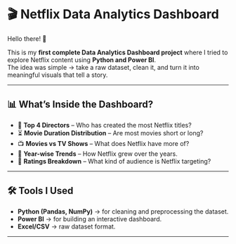 # 🎬 Netflix Data Analytics Dashboard  

Hello there! 👋  

This is my **first complete Data Analytics Dashboard project** where I tried to explore Netflix content using **Python and Power BI**.  
The idea was simple → take a raw dataset, clean it, and turn it into meaningful visuals that tell a story.  

---

## 📊 What’s Inside the Dashboard?  

- 🎥 **Top 4 Directors** – Who has created the most Netflix titles?  
- ⏳ **Movie Duration Distribution** – Are most movies short or long?  
- 📺 **Movies vs TV Shows** – What does Netflix have more of?  
- 📅 **Year-wise Trends** – How Netflix grew over the years.  
- 🔖 **Ratings Breakdown** – What kind of audience is Netflix targeting?  

---

## 🛠️ Tools I Used  

- **Python (Pandas, NumPy)** → for cleaning and preprocessing the dataset.  
- **Power BI** → for building an interactive dashboard.  
- **Excel/CSV** → raw dataset format.  

---
